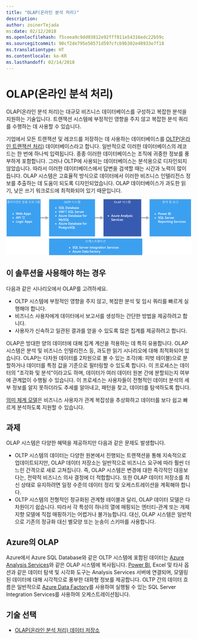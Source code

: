```yaml
---
title: "OLAP(온라인 분석 처리)"
description: 
author: zoinerTejada
ms:date: 02/12/2018
ms.openlocfilehash: f5ceea9c9dd03812e92fff811e54316edc22b59c
ms.sourcegitcommit: 90cf2de795e50571d597cfcb9b302e48933e7f18
ms.translationtype: HT
ms.contentlocale: ko-KR
ms.lasthandoff: 02/14/2018
---
```

# <a name="online-analytical-processing-olap"></a>OLAP(온라인 분석 처리)

OLAP(온라인 분석 처리)는 대규모 비즈니스 데이터베이스를 구성하고 복잡한 분석을 지원하는 기술입니다. 트랜잭션 시스템에 부정적인 영향을 주지 않고 복잡한 분석 쿼리를 수행하는 데 사용할 수 있습니다.

기업에서 모든 트랜잭션 및 레코드를 저장하는 데 사용하는 데이터베이스를 [OLTP(온라인 트랜잭션 처리)](online-transaction-processing.md) 데이터베이스라고 합니다. 일반적으로 이러한 데이터베이스의 레코드는 한 번에 하나씩 입력됩니다. 종종 이러한 데이터베이스는 조직에 귀중한 정보를 풍부하게 포함합니다. 그러나 OLTP에 사용되는 데이터베이스는 분석용으로 디자인되지 않았습니다. 따라서 이러한 데이터베이스에서 답변을 검색할 때는 시간과 노력이 많이 듭니다. OLAP 시스템은 고효율적 방식으로 데이터에서 이러한 비즈니스 인텔리전스 정보를 추출하는 데 도움이 되도록 디자인되었습니다. OLAP 데이터베이스가 과도한 읽기, 낮은 쓰기 워크로드에 최적화되어 있기 때문입니다.

![Azure의 OLAP](./images/olap-data-pipeline.png) 

## <a name="when-to-use-this-solution"></a>이 솔루션을 사용해야 하는 경우

다음과 같은 시나리오에서 OLAP를 고려하세요.

- OLTP 시스템에 부정적인 영향을 주지 않고, 복잡한 분석 및 임시 쿼리를 빠르게 실행해야 합니다. 
- 비즈니스 사용자에게 데이터에서 보고서를 생성하는 간단한 방법을 제공하려고 합니다.
- 사용자가 신속하고 일관된 결과를 얻을 수 있도록 많은 집계를 제공하려고 합니다. 

OLAP은 방대한 양의 데이터에 대해 집계 계산을 적용하는 데 특히 유용합니다. OLAP 시스템은 분석 및 비즈니스 인텔리전스 등, 과도한 읽기 시나리오에 대해 최적화되어 있습니다. OLAP는 다차원 데이터를 2차원으로 볼 수 있는 조각(예: 피벗 테이블)으로 분할하거나 데이터를 특정 값을 기준으로 필터링할 수 있도록 합니다. 이 프로세스는 데이터의 "조각화 및 분석"이라고도 하며, 데이터가 여러 데이터 원본 간에 분할되는지 여부에 관계없이 수행될 수 있습니다. 이 프로세스는 사용자들이 전형적인 데이터 분석의 세부 정보를 알지 못하더라도 추세를 알아내고, 패턴을 찾고, 데이터를 탐색하도록 합니다.

[의미 체계 모델](../concepts/semantic-modeling.md)은 비즈니스 사용자가 관계 복잡성을 추상화하고 데이터를 보다 쉽고 빠르게 분석하도록 지원할 수 있습니다.

## <a name="challenges"></a>과제

OLAP 시스템은 다양한 혜택을 제공하지만 다음과 같은 문제도 발생합니다.

- OLTP 시스템의 데이터는 다양한 원본에서 진행되는 트랜잭션을 통해 지속적으로 업데이트되지만, OLAP 데이터 저장소는 일반적으로 비즈니스 요구에 따라 훨씬 더 느린 간격으로 새로 고쳐집니다. 즉, OLAP 시스템은 변경에 대한 즉각적인 대응보다는, 전략적 비즈니스 의사 결정에 더 적합합니다. 또한 OLAP 데이터 저장소를 최신 상태로 유지하려면 일정 수준의 데이터 정리 및 오케스트레이션을 계획해야 합니다.
- OLTP 시스템의 전형적인 정규화된 관계형 테이블과 달리, OLAP 데이터 모델은 다차원이기 쉽습니다. 따라서 각 특성이 하나의 열에 매핑되는 엔터티-관계 또는 개체 지향 모델에 직접 매핑하기는 어렵거나 불가능합니다. 대신, OLAP 시스템은 일반적으로 기존의 정규화 대신 별모양 또는 눈송이 스키마를 사용합니다.

## <a name="olap-in-azure"></a>Azure의 OLAP

Azure에서 Azure SQL Database와 같은 OLTP 시스템에 포함된 데이터는 [Azure Analysis Services](/azure/analysis-services/analysis-services-overview)와 같은 OLAP 시스템에 복사됩니다. [Power BI](https://powerbi.microsoft.com), Excel 및 타사 옵션과 같은 데이터 탐색 및 시각화 도구는 Analysis Services 서버에 연결되며, 모델링된 데이터에 대해 시각적으로 풍부한 대화형 정보를 제공합니다. OLTP 간의 데이터 흐름은 일반적으로 [Azure Data Factory](/azure/data-factory/concepts-integration-runtime)를 사용하여 실행될 수 있는 SQL Server Integration Services를 사용하여 오케스트레이션됩니다.

## <a name="technology-choices"></a>기술 선택

- [OLAP(온라인 분석 처리) 데이터 저장소](../technology-choices/olap-data-stores.md)

